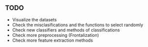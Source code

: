 ## TODO
- Visualize the datasets
- Check the misclasifications and the functions to select randomly
- Check new classifiers and methods of classifications
- Check more preprocessing (Frontalization)
- Check more feature extraction methods